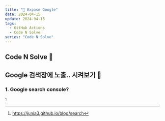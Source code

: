 ```yaml
---
title: "🚀 Expose Google"
date: 2024-04-15
update: 2024-04-15
tags:
  - GitHub Actions
  - Code N Solve
series: "Code N Solve"
---
```


## Code N Solve 📘

## Google 검색창에 노출.. 시켜보기 🚀

### 1. Google search console?

[^1]
[^1]:https://junia3.github.io/blog/search
